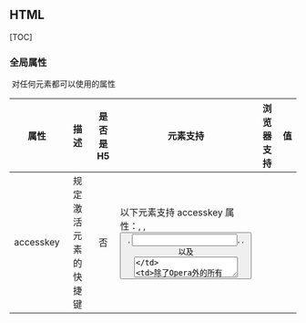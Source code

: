 ## HTML

[TOC]

### 全局属性

​		对任何元素都可以使用的属性

|      属性       |                         描述                         | 是否是H5 | 元素支持                                                     | 浏览器支持                                                | 值              |
| :-------------: | :--------------------------------------------------: | :------: | ------------------------------------------------------------ | --------------------------------------------------------- | --------------- |
|    accesskey    |                 规定激活元素的快捷键                 |    否    | 以下元素支持 accesskey 属性：<a>, <area>, <button>, <input>, <label>, <legend> 以及 <textarea> | 除了Opera外的所有                                         |                 |
|      class      |               规定元素的一个或多个类名               |    否    | 不能在以下 HTML 元素中使用：base, head, html, meta, param, script, style 以及 title | 所有                                                      |                 |
| contenteditable |                规定元素内容是否可编辑                |    是    | 所有元素都可以                                               | 所有主流                                                  | true/false      |
|   contextmenu   | 规定元素的上下文菜单。上下文菜单在用户点击元素时显示 |    是    |                                                              | 仅Firefox                                                 |                 |
|     data-*      |         用于存储页面或应用程序的私有定制数据         |    是    | 所有元素都可以                                               | 所有主流                                                  |                 |
|       dir       |                规定元素内容的文本方向                |    否    | 以下标签中无效：<base>, <br/>, <frame>, <frameset>, <hr>, <iframe>, <param> 以及 <script> | 所有                                                      | ltr/rtl         |
|    draggable    |                  规定元素是否可拖动                  |    是    |                                                              | Internet Explorer 8 以及更早的版本，不支持 draggable 属性 | true/false/auto |
|    dropzone     |    规定在拖动被拖动数据时是否进行复制、移动或链接    |    是    |                                                              | 主流都不支持                                              |                 |
|     hidden      |                规定元素仍未或不再相关                |    是    |                                                              | 所有主流浏览器都支持 hidden 属性，除了 Internet Explorer  |                 |
|       id        |                   规定元素的唯一id                   |    否    |                                                              | 所有                                                      |                 |
|      lang       |                  规定元素内容的语言                  |    否    |                                                              | 所有                                                      |                 |
|   spellcheck    |           规定是否对元素进行拼写和语法检查           |    是    |                                                              | Internet Explorer 9 以及更早的版本不支持 spellcheck 属性  | true/false      |
|      style      |                  规定元素的行内样式                  |    否    |                                                              | 所有                                                      |                 |
|    tabindex     |                 规定元素的tab键次序                  |    否    |                                                              | 除了 Safari                                               |                 |
|      title      |               规定有关元素得分额外信息               |    否    |                                                              | 所有                                                      |                 |
|    translate    |               规定是否应该翻译元素内容               |    是    |                                                              | 主流都不支持                                              | yes/no          |

### artice元素

​	代表文档、页面或应用程序中独立的、完整的、可以独自被外部引用的内容。可以被嵌套使用，也可以用来表示插件

### section元素



### aside元素



### time元素与微格式



### pubdate属性







------

##### 知识点：

- <embed> 标签：定义嵌入的内容

  `height`： 嵌入内容的高度

  `width`： 嵌入内容的宽度

  `src`： 嵌入内容的`URL`

  `type`： 嵌入内容的类型

- 